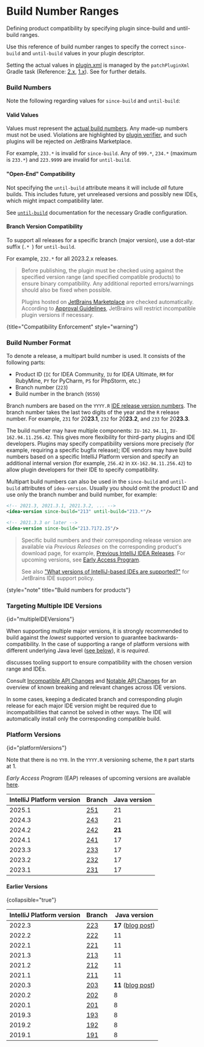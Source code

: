 <!-- Copyright 2000-2025 JetBrains s.r.o. and contributors. Use of this source code is governed by the Apache 2.0 license. -->

# Build Number Ranges

<link-summary>Defining product compatibility by specifying plugin since-build and until-build ranges.</link-summary>

Use this reference of build number ranges to specify the correct `since-build` and `until-build` values in your plugin descriptor.

Setting the actual values in <path>[plugin.xml](plugin_configuration_file.md)</path> is managed by the `patchPluginXml` Gradle task
(Reference: [2.x](tools_intellij_platform_gradle_plugin_tasks.md#patchPluginXml), [1.x](tools_gradle_intellij_plugin.md#tasks-patchpluginxml)).
See [](configuring_plugin_project.md#patching-the-plugin-configuration-file) for further details.

### Build Numbers

Note the following regarding values for `since-build` and `until-build`:

#### Valid Values

Values must represent the [actual build numbers](#build-number-format).
Any made-up numbers must not be used.
Violations are highlighted by [plugin verifier](verifying_plugin_compatibility.md), and such plugins will be rejected on JetBrains Marketplace.

For example, `233.*` is invalid for `since-build`.
Any of `999.*`, `234.*` (maximum is `233.*`) and `223.9999` are invalid for `until-build`.

#### "Open-End" Compatibility

Not specifying the `until-build` attribute means it will include _all_ future builds.
This includes future, yet unreleased versions and possibly new IDEs, which might impact compatibility later.

See [`until-build`](tools_intellij_platform_gradle_plugin_extension.md#intellijPlatform-pluginConfiguration-ideaVersion-untilBuild)
documentation for the necessary Gradle configuration.

#### Branch Version Compatibility

To support all releases for a specific branch (major version), use a dot-star suffix (`.* `) for `until-build`.

For example, `232.*` for all 2023.2.x releases.

> Before publishing, the plugin must be checked using [](verifying_plugin_compatibility.md#plugin-verifier) against the specified version range (and specified compatible products) to ensure binary compatibility.
> Any additional reported errors/warnings should also be fixed when possible.
>
> Plugins hosted on [JetBrains Marketplace](https://plugins.jetbrains.com) are checked automatically.
> According to [Approval Guidelines](https://plugins.jetbrains.com/legal/approval-guidelines), JetBrains will restrict incompatible plugin versions if necessary.
>
{title="Compatibility Enforcement" style="warning"}

### Build Number Format

To denote a release, a multipart build number is used.
It consists of the following parts:

* Product ID (`IC` for IDEA Community, `IU` for IDEA Ultimate, `RM` for RubyMine, `PY` for PyCharm, `PS` for PhpStorm, etc.)
* Branch number (`223`)
* Build number in the branch (`9559`)

Branch numbers are based on the `YYYY.R` [IDE release version numbers](https://blog.jetbrains.com/blog/2016/03/09/jetbrains-toolbox-release-and-versioning-changes/).
The branch number takes the last two digits of the year and the `R` release number.
For example, `231` for 20**23.1**, `232` for 20**23.2**, and `233` for 20**23.3**.

The build number may have multiple components: `IU-162.94.11`, `IU-162.94.11.256.42`.
This gives more flexibility for third-party plugins and IDE developers.
Plugins may specify compatibility versions more precisely (for example, requiring a specific bugfix release); IDE vendors may have build numbers based on a specific IntelliJ Platform version and specify an additional internal version (for example, `256.42` in `XX-162.94.11.256.42`) to allow plugin developers for their IDE to specify compatibility.

Multipart build numbers can also be used in the `since-build` and `until-build` attributes of `idea-version`.
Usually you should omit the product ID and use only the branch number and build number, for example:

<compare type="top-bottom" first-title="Any 213 branch version" second-title="Specific build number">

```xml
<!-- 2021.3, 2021.3.1, 2021.3.2, ... -->
<idea-version since-build="213" until-build="213.*"/>
```

```xml
<!-- 2021.3.3 or later -->
<idea-version since-build="213.7172.25"/>
```

</compare>

> Specific build numbers and their corresponding release version are available via _Previous Releases_ on the corresponding product's download page, for example, [Previous IntelliJ IDEA Releases](https://www.jetbrains.com/idea/download/previous.html).
> For upcoming versions, see [Early Access Program](https://eap.jetbrains.com).
>
> See also ["What versions of IntelliJ-based IDEs are supported?"](https://intellij-support.jetbrains.com/hc/en-us/articles/360019574859-What-versions-of-IntelliJ-based-IDEs-are-supported-) for JetBrains IDE support policy.
>
{style="note" title="Build numbers for products"}

### Targeting Multiple IDE Versions

{id="multipleIDEVersions"}

<include from="configuring_plugin_project.md" element-id="whichPlatformVersion"/>

When supporting multiple major versions, it is strongly recommended to build against the _lowest_ supported version to guarantee backwards-compatibility.
In the case of supporting a range of platform versions with different underlying Java level ([see below](#platformVersions)), it is _required_.

[](verifying_plugin_compatibility.md) discusses tooling support to ensure compatibility with the chosen version range and IDEs.

Consult [Incompatible API Changes](api_changes_list.md) and [Notable API Changes](api_notable.md) for an overview of known breaking and relevant changes across IDE versions.

In some cases, keeping a dedicated branch and corresponding plugin release for each major IDE version might be required due to incompatibilities that cannot be solved in other ways.
The IDE will automatically install only the corresponding compatible build.

### Platform Versions

{id="platformVersions"}

Note that there is no `YY0`.
In the `YYYY.R` versioning scheme, the `R` part starts at 1.

<include from="snippets.topic" element-id="gradlePluginVersion"/>

_Early Access Program_ (EAP) releases of upcoming versions are available [here](https://eap.jetbrains.com).

| IntelliJ Platform version | Branch                                                          | Java version |
|---------------------------|-----------------------------------------------------------------|--------------|
| 2025.1                    | [251](https://github.com/JetBrains/intellij-community/tree/251) | 21           |
| 2024.3                    | [243](https://github.com/JetBrains/intellij-community/tree/243) | 21           |
| 2024.2                    | [242](https://github.com/JetBrains/intellij-community/tree/242) | **21**       |
| 2024.1                    | [241](https://github.com/JetBrains/intellij-community/tree/241) | 17           |
| 2023.3                    | [233](https://github.com/JetBrains/intellij-community/tree/233) | 17           |
| 2023.2                    | [232](https://github.com/JetBrains/intellij-community/tree/232) | 17           |
| 2023.1                    | [231](https://github.com/JetBrains/intellij-community/tree/231) | 17           |

#### Earlier Versions

{collapsible="true"}

| IntelliJ Platform version | Branch                                                          | Java version                                                                                            |
|---------------------------|-----------------------------------------------------------------|---------------------------------------------------------------------------------------------------------|
| 2022.3                    | [223](https://github.com/JetBrains/intellij-community/tree/223) | **17** ([blog post](https://blog.jetbrains.com/platform/2022/08/intellij-project-migrates-to-java-17/)) |
| 2022.2                    | [222](https://github.com/JetBrains/intellij-community/tree/222) | 11                                                                                                      |
| 2022.1                    | [221](https://github.com/JetBrains/intellij-community/tree/221) | 11                                                                                                      |
| 2021.3                    | [213](https://github.com/JetBrains/intellij-community/tree/213) | 11                                                                                                      |
| 2021.2                    | [212](https://github.com/JetBrains/intellij-community/tree/212) | 11                                                                                                      |
| 2021.1                    | [211](https://github.com/JetBrains/intellij-community/tree/211) | 11                                                                                                      |
| 2020.3                    | [203](https://github.com/JetBrains/intellij-community/tree/203) | **11** ([blog post](https://blog.jetbrains.com/platform/2020/09/intellij-project-migrates-to-java-11/)) |
| 2020.2                    | [202](https://github.com/JetBrains/intellij-community/tree/202) | 8                                                                                                       |
| 2020.1                    | [201](https://github.com/JetBrains/intellij-community/tree/201) | 8                                                                                                       |
| 2019.3                    | [193](https://github.com/JetBrains/intellij-community/tree/193) | 8                                                                                                       |
| 2019.2                    | [192](https://github.com/JetBrains/intellij-community/tree/192) | 8                                                                                                       |
| 2019.1                    | [191](https://github.com/JetBrains/intellij-community/tree/191) | 8                                                                                                       |

